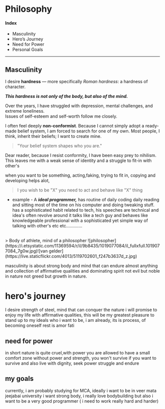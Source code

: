 # Philosophy  

#### Index
- Masculinity  
- Hero’s Journey  
- Need for Power  
- Personal Goals  

---

## Masculinity  

I desire **hardness** — more specifically *Roman hardness*: a hardness of character.  

***This hardness is not only of the body, but also of the mind.***  

Over the years, I have struggled with depression, mental challenges, and extreme loneliness.  
Issues of self-esteem and self-worth follow me closely.  

I often feel deeply **non-conformist**. Because I cannot simply adopt a ready-made belief system, I am forced to search for one of my own. Most people, I think, inherit their beliefs; I want to create mine.  

> "Your belief system shapes who you are."  

Dear reader, because I resist conformity, I have been easy prey to nihilism. This leaves me with a weak sense of identity and a struggle to fit-in with other's  

when you want to be something, acting,faking, trying to fit in, copying and developing
helps alot, 

> I you wish to be "X" you need to act and behave like "X" thing
- example -
A ***ideal programmer,*** has routine of daily coding daily reading and sitting most of the time on his computer and doing tweaking stuff. has a sophisticated habit related to tech, his speeches are technical and idea's often revolve around it talks like a tech guy and behaves like knowledgeable professional with a sophisticated yet simple way of talking with other's etc etc.............
<br>
> Body of athlete, mind of a philosopher 
 ![philosopher](https://i.etsystatic.com/11369594/r/il/9b8435/1019077084/il_fullxfull.1019077084_7g0w.jpg)![van gelder](https://live.staticflickr.com/4013/5119702601_f247b3637d_z.jpg)

masculinity is about strong body and mind that can endure almost anything and collection of affirmative qualities and dominating spirit not evil but noble in nature not greed but growth in nature.

# hero's journey
I desire strength of steel, mind that can conquer the nature
i will promise to enjoy my life with affirmative qualities, this will be my greatest pleasure to stand up to my ideals 
who i want to be,
<pr>i am already,
                      its is process, of becoming oneself
                     rest is amor fati
                    </pr>
                    
 ## need for power
  in short nature is quite cruel,with power you are allowed to have a small comfort zone 
  	without power and strength, you won't survive 
  	if you want to survive and also live with dignity, 
  	seek power struggle and endure
  
  ## my goals
currently, i am probably studying for MCA, 
ideally i want to be in veer mata jeejabai university
i want strong body, i really love bodybuilding but also i want to be a very good programmer
( i need to work really hard and harder)
